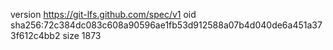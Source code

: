 version https://git-lfs.github.com/spec/v1
oid sha256:72c384dc083c608a90596ae1fb53d912588a07b4d040de6a451a373f612c4bb2
size 1873
